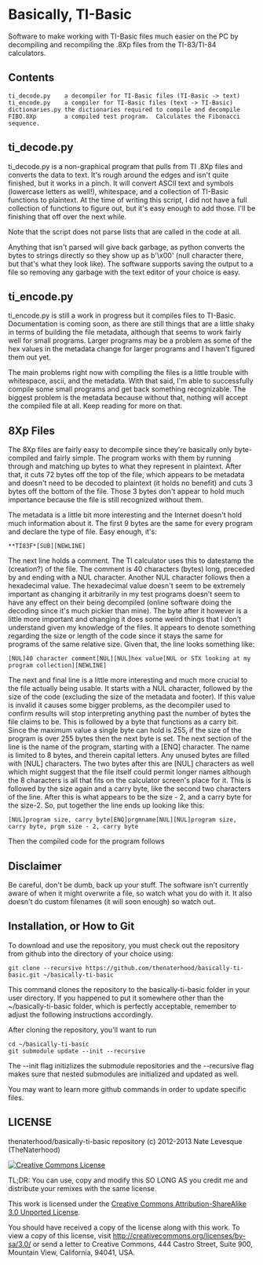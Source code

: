 Basically, TI-Basic
========

Software to make working with TI-Basic files much easier on the PC by decompiling
and recompiling the .8Xp files from the TI-83/TI-84 calculators.

Contents
------------

    ti_decode.py    a decompiler for TI-Basic files (TI-Basic -> text)
    ti_encode.py    a compiler for TI-Basic files (text -> TI-Basic)
    dictionaries.py the dictionaries required to compile and decompile
    FIBO.8Xp        a compiled test program.  Calculates the Fibonacci sequence.
    
ti_decode.py
------------
ti_decode.py is a non-graphical program that pulls from TI .8Xp files and converts
the data to text.  It's rough around the edges and isn't quite finished, but 
it works in a pinch.  It will convert ASCII text and symbols (lowercase letters as well!),
whitespace, and a collection of TI-Basic functions to plaintext.  At the time of writing
this script, I did not have a full collection of functions to figure out, but it's easy
enough to add those.  I'll be finishing that off over the next while.

Note that the script does not parse lists that are called in the code at all.

Anything that isn't parsed will give back garbage, as python converts
the bytes to strings directly so they show up as b'\x00' (null character there, but
that's what they look like).  The software supports saving the output to a file so removing
any garbage with the text editor of your choice is easy.

ti_encode.py
------------
ti_encode.py is still a work in progress but it compiles files to TI-Basic.  Documentation is coming soon,
as there are still things that are a little shaky in terms of building the file metadata, although
that seems to work fairly well for small programs.  Larger programs may be a problem as some
of the hex values in the metadata change for larger programs and I haven't figured them out yet.

The main problems right now with compiling the files is a little trouble with whitespace, ascii, and
the metadata.  With that said, I'm able to successfully compile some small programs and get back
something recognizable.  The biggest problem is the metadata because without that, nothing will
accept the compiled file at all.  Keep reading for more on that.

8Xp Files
------------
The 8Xp files are fairly easy to decompile since they're basically only byte-compiled and fairly simple.
The program works with them by running through and matching up bytes to what they represent in plaintext.
After that, it cuts 72 bytes off the top of the file, which appears to be metadata and doesn't need
to be decoded to plaintext (it holds no benefit) and cuts 3 bytes off the bottom of the file.  Those
3 bytes don't appear to hold much importance because the file is still recognized without them.

The metadata is a little bit more interesting and the Internet doesn't hold much information about it.
The first 9 bytes are the same for every program and declare the type of file.  Easy enough, it's:

    **TI83F*[SUB][NEWLINE]
    
The next line holds a comment.  The TI calculator uses this to datestamp the (creation?) of the file.  The comment is
40 characters (bytes) long, preceded by and ending with a NUL character.  Another NUL character follows then a hexadecimal
value.  The hexadecimal value doesn't seem to be extremely important as changing it arbitrarily in my test
programs doesn't seem to have any effect on their being decompiled (online software doing the decoding since
it's much pickier than mine).  The byte after it however is a little more important and changing it does some weird
things that I don't understand given my knowledge of the files.  It appears to denote something regarding
the size or length of the code since it stays the same for programs of the same relative size.  Given that, the line
looks something like:

    [NUL]40 character comment[NUL][NUL]hex value[NUL or STX looking at my program collection][NEWLINE]
    
The next and final line is a little more interesting and much more crucial to the file actually being usable.
It starts with a NUL character, followed by the size of the code (excluding the size of the metadata and footer).
If this value is invalid it causes some bigger problems, as the decompiler used to confirm results will stop
interpreting anything past the number of bytes the file claims to be.  This is followed by a byte that functions
as a carry bit.  Since the maximum value a single byte can hold is 255, if the size of the program is over 255 bytes
then the next byte is set.  The next section of the line is the name of the program, starting
with a [ENQ] character.  The name is limited to 8 bytes, and therein capital letters.  Any unused bytes are filled
with [NUL] characters.  The two bytes after this are [NUL] characters as well which might suggest that the file
itself could permit longer names although the 8 characters is all that fits on the calculator screen's place
for it.  This is followed by the size again and a carry byte, like the second two characters of the line.
After this is what appears to be the size - 2, and a carry byte for the size-2.  So, put together
the line ends up looking like this:

    [NUL]program size, carry byte[ENQ]prgmname[NUL][NUL]program size, carry byte, prgm size - 2, carry byte
    
Then the compiled code for the program follows

Disclaimer
------------
Be careful, don't be dumb, back up your stuff.  The software isn't currently aware of when it might
overwrite a file, so watch what you do with it.  It also doesn't do custom filenames (it will soon enough)
so watch out.

Installation, or How to Git
------------

To download and use the repository, you must check out the repository
from github into the directory of your choice using:

	git clone --recursive https://github.com/thenaterhood/basically-ti-basic.git ~/basically-ti-basic
	
This command clones the repository to the basically-ti-basic folder in your user directory.  If
you happened to put it somewhere other than the ~/basically-ti-basic folder, which is perfectly
acceptable, remember to adjust the following instructions accordingly.

After cloning the repository, you'll want to run
	
	cd ~/basically-ti-basic
	git submodule update --init --recursive
	
The --init flag initizlizes the submodule repositories and the --recursive flag
makes sure that nested submodules are initialized and updated as well.
	
You may want to learn more github commands in order to update specific files.


LICENSE
------------

thenaterhood/basically-ti-basic repository (c) 2012-2013 Nate Levesque (TheNaterhood)

[![Creative Commons License](http://i.creativecommons.org/l/by-sa/3.0/88x31.png)](http://creativecommons.org/licenses/by-sa/3.0/)

TL;DR: You can use, copy and modify this SO LONG AS you credit me and distribute your remixes with the same license.

This work is licensed under the [Creative Commons Attribution-ShareAlike 3.0 Unported License](http://creativecommons.org/licenses/by-sa/3.0/).

You should have received a copy of the license along with this
work. To view a copy of this license, visit http://creativecommons.org/licenses/by-sa/3.0/ or send
a letter to Creative Commons, 444 Castro Street, Suite 900, Mountain View, California, 94041, USA.
